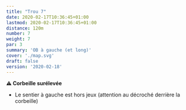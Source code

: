 ```yaml
---
title: "Trou 7"
date: 2020-02-17T10:36:45+01:00
lastmod: 2020-02-17T10:36:45+01:00
distance: 120m
number: 7
weight: 7
par: 3
summary: 'OB à gauche (et long)'
cover: './map.svg'
draft: false
version: '2020-02-18'
---
```


__⚠️ Corbeille surélevée__

 - Le sentier à gauche est hors jeux (attention au décroché derrière la corbeille)


